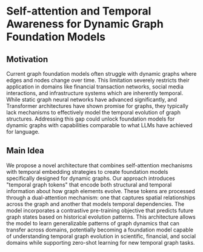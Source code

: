 # Self-attention and Temporal Awareness for Dynamic Graph Foundation Models

## Motivation
Current graph foundation models often struggle with dynamic graphs where edges and nodes change over time. This limitation severely restricts their application in domains like financial transaction networks, social media interactions, and infrastructure systems which are inherently temporal. While static graph neural networks have advanced significantly, and Transformer architectures have shown promise for graphs, they typically lack mechanisms to effectively model the temporal evolution of graph structures. Addressing this gap could unlock foundation models for dynamic graphs with capabilities comparable to what LLMs have achieved for language.

## Main Idea
We propose a novel architecture that combines self-attention mechanisms with temporal embedding strategies to create foundation models specifically designed for dynamic graphs. Our approach introduces "temporal graph tokens" that encode both structural and temporal information about how graph elements evolve. These tokens are processed through a dual-attention mechanism: one that captures spatial relationships across the graph and another that models temporal dependencies. The model incorporates a contrastive pre-training objective that predicts future graph states based on historical evolution patterns. This architecture allows the model to learn generalizable patterns of graph dynamics that can transfer across domains, potentially becoming a foundation model capable of understanding temporal graph evolution in scientific, financial, and social domains while supporting zero-shot learning for new temporal graph tasks.